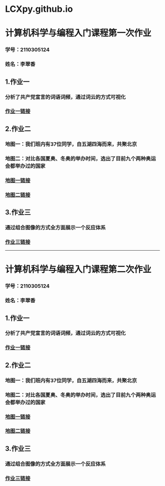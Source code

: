 #  LCXpy.github.io


# 计算机科学与编程入门课程第一次作业



### 学号：2110305124  

### 姓名：李翠香


## 1.作业一


### 分析了共产党宣言的词语词频，通过词云的方式可视化


### [作业一链接](https://LCXpy.github.io/宣言词云.html)


## 2.作业二


### 地图一：我们班内有37位同学，自五湖四海而来，共聚北京


### 地图二：对比各国夏奥、冬奥的举办时间，选出了目前九个两种奥运会都举办过的国家


### [地图一链接](https://LCXpy.github.io/共聚china.html)


### [地图二链接](https://LCXpy.github.io/双奥国.html)


## 3.作业三


### 通过组合图像的方式全方面展示一个反应体系


### [作业三链接](https://LCXpy.github.io/组合图像.html)


--------------------------------------------------------------------------------------------


# 计算机科学与编程入门课程第二次作业



### 学号：2110305124  

### 姓名：李翠香


## 1.作业一


### 分析了共产党宣言的词语词频，通过词云的方式可视化


### [作业一链接](https://LCXpy.github.io/宣言词云.html)


## 2.作业二


### 地图一：我们班内有37位同学，自五湖四海而来，共聚北京


### 地图二：对比各国夏奥、冬奥的举办时间，选出了目前九个两种奥运会都举办过的国家


### [地图一链接](https://LCXpy.github.io/共聚china.html)


### [地图二链接](https://LCXpy.github.io/双奥国.html)


## 3.作业三


### 通过组合图像的方式全方面展示一个反应体系


### [作业三链接](https://LCXpy.github.io/组合图像.html)

